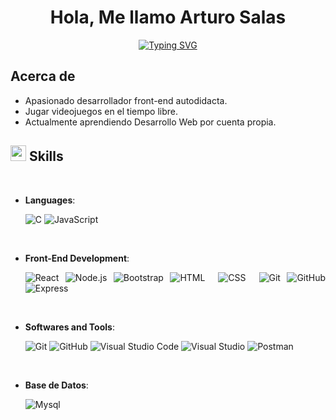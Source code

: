 <div align="justify">
 <!-- Profile -->
 <h1 align="center"><b>Hola, Me llamo Arturo Salas </b></h1>
 <p align="center">
 <a href="https://git.io/typing-svg"><img src="https://readme-typing-svg.herokuapp.com?font=Open+Sans&weight=700&size=25&pause=1000&color=379AFF&center=true&random=false&width=435&lines=Desarrollador+Web" alt="Typing SVG" /></a>
 </p>
 
 <h2>Acerca de</h2>
 
 <ul >
  <li>Apasionado desarrollador front-end autodidacta.</li>
  <li>Jugar videojuegos en el tiempo libre.</li>
  <li>Actualmente aprendiendo Desarrollo Web por cuenta propia.</li>
 </ul>

## <img src="https://media2.giphy.com/media/QssGEmpkyEOhBCb7e1/giphy.gif?cid=ecf05e47a0n3gi1bfqntqmob8g9aid1oyj2wr3ds3mg700bl&rid=giphy.gif" width ="25"><b> Skills</b>
<br>

<p align="center">

- **Languages**:
    
    ![C](https://img.shields.io/badge/-C%20Sharp-9031D1?logo=c-sharp&logoColor=white&style=for-the-badge)
    ![JavaScript](https://shields.io/badge/JavaScript-F7DF1E?logo=JavaScript&logoColor=000&style=for-the-badge)

<br>   
    
- **Front-End Development**:
  
  ![React](https://img.shields.io/badge/-ReactJs-61DAFB?logo=react&logoColor=white&style=for-the-badge)
  ![Node.js](https://img.shields.io/badge/-Node.js-47C21C?style=for-the-badge&logo=node.js&logoColor=ffffff)
  ![Bootstrap](https://img.shields.io/badge/-Bootstrap-8C46FF?style=for-the-badge&logo=bootstrap&logoColor=ffffff) <!--Color original: 563D7C-->
  ![HTML](https://img.shields.io/badge/-HTML-F35800?style=for-the-badge&logo=HTML5&logoColor=ffffff)&nbsp;
  ![CSS](https://img.shields.io/badge/-CSS-1A53CF?style=for-the-badge&logo=CSS3&logoColor=ffffff)&nbsp;
  ![Git](https://img.shields.io/badge/git-%23F05033.svg?style=for-the-badge&logo=git&logoColor=white)
  ![GitHub](https://img.shields.io/badge/github-%23121011.svg?style=for-the-badge&logo=github&logoColor=white)
  ![Express](https://img.shields.io/badge/express-%23121011.svg?style=for-the-badge&logo=express&logoColor=white)
    <!--![Google](https://img.shields.io/badge/google-%234285F4.svg?style=for-the-badge&logo=google&logoColor=white)-->

<br>

- **Softwares and Tools**:
  
    ![Git](https://img.shields.io/badge/git-%23F05033.svg?style=for-the-badge&logo=git&logoColor=white)
    ![GitHub](https://img.shields.io/badge/github-%23121011.svg?style=for-the-badge&logo=github&logoColor=white)
    ![Visual Studio Code](https://img.shields.io/badge/Visual%20Studio%20Code-0078d7.svg?style=for-the-badge&logo=visual-studio-code&logoColor=white)
    ![Visual Studio](https://img.shields.io/badge/Visual%20Studio-8C46FF.svg?style=for-the-badge&logo=visual-studio&logoColor=white)
    ![Postman](https://img.shields.io/badge/Postman-FF6C37?style=for-the-badge&logo=Postman&logoColor=white)
    
<br>

- **Base de Datos**:
  
     ![Mysql](https://img.shields.io/badge/MySQL-00000F?style=for-the-badge&logo=mysql&logoColor=white)
 

 
</div>


